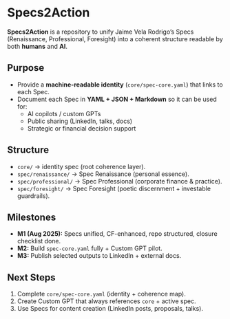 # Specs2Action

**Specs2Action** is a repository to unify Jaime Vela Rodrigo’s Specs (Renaissance, Professional, Foresight) into a coherent structure readable by both **humans** and **AI**.

## Purpose
- Provide a **machine-readable identity** (`core/spec-core.yaml`) that links to each Spec.
- Document each Spec in **YAML + JSON + Markdown** so it can be used for:
  - AI copilots / custom GPTs
  - Public sharing (LinkedIn, talks, docs)
  - Strategic or financial decision support

## Structure
- `core/` → identity spec (root coherence layer).
- `spec/renaissance/` → Spec Renaissance (personal essence).
- `spec/professional/` → Spec Professional (corporate finance & practice).
- `spec/foresight/` → Spec Foresight (poetic discernment + investable guardrails).

## Milestones
- **M1 (Aug 2025):** Specs unified, CF-enhanced, repo structured, closure checklist done.
- **M2:** Build `spec-core.yaml` fully + Custom GPT pilot.
- **M3:** Publish selected outputs to LinkedIn + external docs.

## Next Steps
1. Complete `core/spec-core.yaml` (identity + coherence map).
2. Create Custom GPT that always references `core` + active spec.
3. Use Specs for content creation (LinkedIn posts, proposals, talks).

